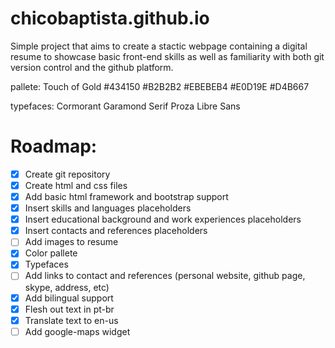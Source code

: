 # chicobaptista.github.io

Simple project that aims to create a stactic webpage containing a digital resume to showcase basic front-end skills as well as familiarity with both git version control and the github platform.

pallete: Touch of Gold
#434150
#B2B2B2
#EBEBEB4
#E0D19E
#D4B667

typefaces:
Cormorant Garamond Serif
Proza Libre Sans

# Roadmap:
- [x] Create git repository
- [x] Create html and css files
- [x] Add basic html framework and bootstrap support
- [x] Insert skills and languages placeholders
- [x] Insert educational background and work experiences placeholders
- [x] Insert contacts and references placeholders
- [ ] Add images to resume
- [x] Color pallete
- [x] Typefaces
- [ ] Add links to contact and references (personal website, github page, skype, address, etc)
- [x] Add bilingual support
- [x] Flesh out text in pt-br
- [x] Translate text to en-us
- [ ] Add google-maps widget